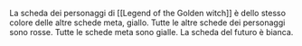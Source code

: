 La scheda dei personaggi di [[Legend of the Golden witch]] è dello stesso colore delle altre schede meta, giallo.
Tutte le altre schede dei personaggi sono rosse.
Tutte le schede meta sono gialle.
La scheda del futuro è bianca.
